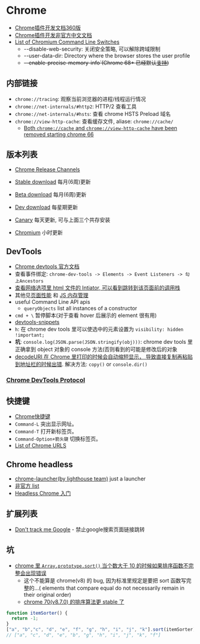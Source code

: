 # Chrome

* [Chrome插件开发文档360版](http://open.chrome.360.cn/extension_dev/overview.html)
* [Chrome插件开发非官方中文文档](https://crxdoc-zh.appspot.com/apps/about_apps.html)
* [List of Chromium Command Line Switches](https://peter.sh/experiments/chromium-command-line-switches/)
  * --disable-web-security: 关闭安全策略, 可以解除跨域限制
  * --user-data-dir: Directory where the browser stores the user profile
  * ~~--enable-precise-memory-info`(Chrome 68+ 已经默认[支持](https://stackoverflow.com/questions/46264685/chrome-enable-precise-memory-info-doesnt-work-and-performance-memory-is-still))~~

## 内部链接

* `chrome://tracing`: 观察当前浏览器的进程/线程运行情况
* `chrome://net-internals/#http2`: HTTP/2 查看工具
* `chrome://net-internals/#hsts`: 查看 chrome HSTS Preload 域名
* `chrome://view-http-cache`: 查看缓存文件, aliase: `chrome://cache/`
  * [Both `chrome://cache` and `chrome://view-http-cache` have been removed starting chrome 66](https://superuser.com/questions/1316540/where-has-chrome-cache-been-moved-to)

## 版本列表

* [Chrome Release Channels](https://www.chromium.org/getting-involved/dev-channel)
* [Stable download](https://www.google.com/chrome/browser/desktop/index.html?platform=mac) 每月(6周)更新
* [Beta download](https://www.google.com/chrome/browser/beta.html?platform=mac&extra=betachannel) 每月(6周)更新
* [Dev download](https://www.google.com/chrome/browser/desktop/index.html?platform=mac&extra=devchannel) 每星期更新

* [Canary](https://www.google.com/chrome/browser/canary.html?platform=mac) 每天更新, 可与上面三个共存安装
* [Chromium](https://download-chromium.appspot.com/) 小时更新

## DevTools

* [Chrome devtools 官方文档](https://developers.google.com/web/tools/chrome-devtools/)
* 查看事件绑定: `chrome-dev-tools -> Elements -> Event Listeners -> 勾上Ancestors`
* [查看网络选项里 html 文件的 Intiator, 可以看到跳转到该页面前的调用栈](https://stackoverflow.com/questions/11194971/break-when-window-location-changes)
* 其他见[页面性能](2015-12-21-Performance.md#Chrome%20dev%20tools) 和 [JS 内存管理](2017-02-21-Javascript内存管理.md)
* useful Command Line API apis
  * `queryObjects` list all instances of a constructor
* `cmd + \` 暂停脚本(对于查看 hover 后展示的 element 很有用)
* [devtools-snippets](https://github.com/bgrins/devtools-snippets)
* `h`: 在 chrome dev tools 里可以使选中的元素设置为 `visibility: hidden !important;`
* **坑**: `console.log(JSON.parse(JSON.stringify(obj)))`: chrome dev tools 里正确拿到 object 对象的 console 方法(否则看到的可能是修改后的对象
* [decodeURI 在 Chrome 里打印的时候会自动缩短显示， 导致直接复制再粘贴到地址栏的时候出错](https://stackoverflow.com/questions/19184313/disable-url-shortening-formatting-in-chromes-console). 解决方法: `copy()` or  `console.dir()`

### [Chrome DevTools Protocol](2019-10-23-v8-inspector.md)

## 快捷键

* [Chrome快捷键](https://support.google.com/chrome/answer/165450?hl=zh-Hans)
* `Command-L` 突出显示网址。
* `Command-T` 打开新标签页。
* `Command-Option+箭头键` 切换标签页。
* [List of Chrome URLS](chrome://about/)

## Chrome headless

* [chrome-launcher(by lighthouse team)](https://github.com/GoogleChrome/chrome-launcher) just a launcher
* [非官方 list](https://medium.com/@kensoh/chromeless-chrominator-chromy-navalia-lambdium-ghostjs-autogcd-ef34bcd26907)
* [Headless Chrome 入门](https://zhuanlan.zhihu.com/p/29207391)

## 扩展列表

* [Don't track me Google](https://chrome.google.com/webstore/detail/gdbofhhdmcladcmmfjolgndfkpobecpg) - 禁止google搜索页面链接跳转

## 坑

* [chrome 里 `Array.prototype.sort()` 当个数大于 10 的时候如果排序函数不完整会出现错误](https://stackoverflow.com/questions/23076776/sorting-an-array-of-more-than-10-objects-in-chrome)
  * 这个不能算是 chrome(v8) 的 bug, 因为标准里规定是要把 sort 函数写完整的...( elements that compare equal do not necessarily remain in their original order)
  * [chrome 70(v8.7.0) 的排序算法更 stable 了](https://twitter.com/mathias/status/1036626116654637057)

```javascript
function itemSorter() {
  return -1;
}
["a", "b","c", "d", "e", "f", "g", "h", "i", "j", "k"].sort(itemSorter)
// ["a", "c", "d", "e", "b", "g", "h", "i", "j", "k", "f"]
```